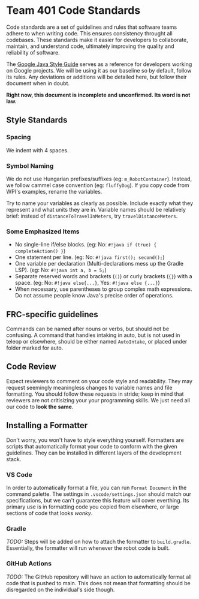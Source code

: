 
# Team 401 Code Standards

Code standards are a set of guidelines and rules that software teams adhere to when writing code. This ensures consistency throught all codebases. These standards make it easier for developers to collaborate, maintain, and understand code, ultimately improving the quality and reliability of software.

The [Google Java Style Guide](https://google.github.io/styleguide/javaguide.html) serves as a reference for developers working on Google projects. We will be using it as our baseline so by default, follow its rules. Any deviations or additions will be detailed here, but follow their document when in doubt.

**Right now, this document is incomplete and unconfirmed. Its word is not law.**

## Style Standards

### Spacing

We indent with 4 spaces.

### Symbol Naming

We do not use Hungarian prefixes/suffixes (eg: `m_RobotContainer`).  Instead, we follow cammel case convention (eg: `fluffyDog`). If you copy code from WPI's examples, rename the variables.

Try to name your variables as clearly as possible. Include exactly what they represent and what units they are in. Variable names should be relatively brief: instead of `distanceToTravelInMeters`, try `travelDistanceMeters`.

### Some Emphasized Items

* No single-line if/else blocks. (eg: No: `#!java if (true) { completeAction() }`)
* One statement per line. (eg: No: `#!java first(); second();`)
* One variable per declaration (Multi-declarations mess up the Gradle LSP). (eg: No: `#!java int a, b = 5;`)
* Separate reserved words and brackets (`()`) or curly brackets (`{}`) with a space. (eg: No: `#!java else{...}`, Yes: `#!java else {...}`)
* When necessary, use parentheses to group complex math expressions. Do not assume people know Java's precise order of operations.

## FRC-specific guidelines

Commands can be named after nouns or verbs, but should not be confusing. A command that handles intaking in auto, but is not used in teleop or elsewhere, should be either named `AutoIntake`, or placed under folder marked for auto.

## Code Review

Expect reviewers to comment on your code style and readability. They may request seemingly meaningless changes to variable names and file formatting. You should follow these requests in stride; keep in mind that reviewers are not critisizing your your programming skills. We just need all our code to **look the same**.

## Installing a Formatter

Don't worry, you won't have to style everything yourself. Formatters are scripts that automatically format your code to conform with the given guidelines. They can be installed in different layers of the development stack.

### VS Code

In order to automatically format a file, you can run `Format Document` in the command palette. The settings in `.vscode/settings.json` should match our specifications, but we can't guarantee this feature will cover everthing. Its primary use is in formatting code you copied from elsewhere, or large sections of code that looks *wonky*.

### Gradle

*TODO:* Steps will be added on how to attach the formatter to `build.gradle`. Essentially, the formatter will run whenever the robot code is built.

### GitHub Actions

*TODO:* The GitHub repository will have an action to automatically format all code that is pushed to main. This does not mean that formatting should be disregarded on the individual's side though.

